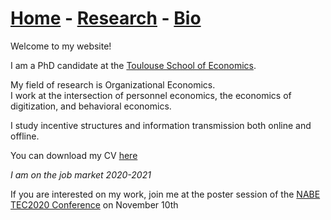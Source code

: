 # [Home](./index.html)  -  [Research](./research.html) - [Bio](./bio.html)

Welcome to my website!

I am a PhD candidate at the [Toulouse School of Economics](https://www.tse-fr.eu/).

My field of research is Organizational Economics.  
I work at the intersection of personnel economics, the economics of digitization, and behavioral economics.

I study incentive structures and information transmission both online and offline.

You can download my CV [here](./CV.pdf) 

*I am on the job market 2020-2021*  
  
    
If you are interested on my work, join me at the poster session of the [NABE TEC2020 Conference](https://www.nabe.com/NABE/Events/TEC20/TEC20_Main_Page.aspx?WebsiteKey=91b9e16d-e6fe-4f31-a4af-02c194225c32&hkey=174272f6-eb55-415a-bb34-4a7a84b72df4&New_ContentCollectionOrganizerCommon=1#New_ContentCollectionOrganizerCommon) on November 10th
